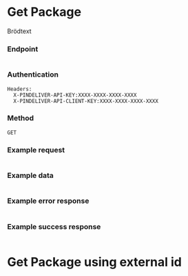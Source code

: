 # Get Package

Brödtext



### Endpoint
```

```

### Authentication
```
Headers:
  X-PINDELIVER-API-KEY:XXXX-XXXX-XXXX-XXXX
  X-PINDELIVER-API-CLIENT-KEY:XXXX-XXXX-XXXX-XXXX
```

### Method
```
GET
```

### Example request
```C

```

### Example data
```JSON

```

### Example error response
```JSON

```

### Example success response
```JSON

```

# Get Package using external id

